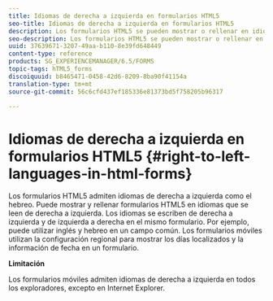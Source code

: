 ```yaml
---
title: Idiomas de derecha a izquierda en formularios HTML5
seo-title: Idiomas de derecha a izquierda en formularios HTML5
description: Los formularios HTML5 se pueden mostrar o rellenar en idiomas que se leen de derecha a izquierda, como el hebreo.
seo-description: Los formularios HTML5 se pueden mostrar o rellenar en idiomas que se leen de derecha a izquierda, como el hebreo.
uuid: 37639671-3207-49aa-b110-8e39fd648449
content-type: reference
products: SG_EXPERIENCEMANAGER/6.5/FORMS
topic-tags: hTML5_forms
discoiquuid: b8465471-0458-42d6-8209-8ba90f41154a
translation-type: tm+mt
source-git-commit: 56c6cfd437ef185336e81373bd5f758205b96317

---
```



# Idiomas de derecha a izquierda en formularios HTML5 {#right-to-left-languages-in-html-forms}

Los formularios HTML5 admiten idiomas de derecha a izquierda como el hebreo. Puede mostrar y rellenar formularios HTML5 en idiomas que se leen de derecha a izquierda. Los idiomas se escriben de derecha a izquierda y de izquierda a derecha en el mismo formulario. Por ejemplo, puede utilizar inglés y hebreo en un campo común. Los formularios móviles utilizan la configuración regional para mostrar los días localizados y la información de fecha en un formulario.

**Limitación**

Los formularios móviles admiten idiomas de derecha a izquierda en todos los exploradores, excepto en Internet Explorer.
